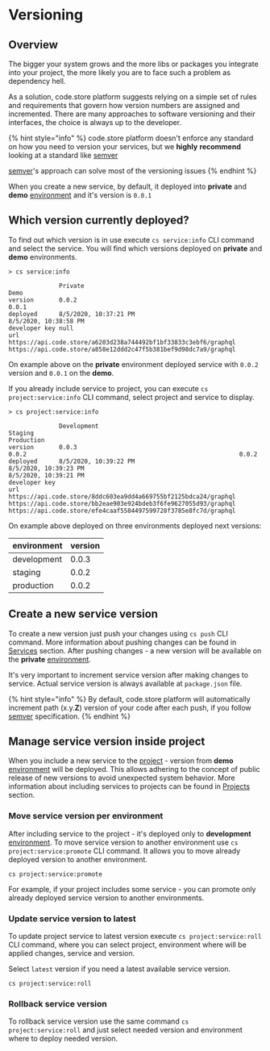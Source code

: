 # Versioning

## Overview

The bigger your system grows and the more libs or packages you integrate into your project, the more likely you are to face such a problem as dependency hell. 

As a solution, code.store platform suggests relying on a simple set of rules and requirements that govern how version numbers are assigned and incremented. There are many approaches to software versioning  and their interfaces, the choice is always up to the developer.

{% hint style="info" %}
code.store platform doesn't enforce any standard on how you need to version your services, but we **highly** **recommend** looking at a standard like [semver](https://semver.org) 

[semver](https://semver.org)'s  approach can solve most of the versioning issues
{% endhint %}

When you create a new service, by default, it deployed into  **private** and **demo** [environment](environments.md) and it's version is `0.0.1`

## Which version currently deployed?

To find out which version is in use execute `cs service:info` CLI command and select the service. You will find which versions deployed on **private** and **demo** environments.

```text
> cs service:info

              Private                                                         Demo                                                            
version       0.0.2                                                           0.0.1                                                           
deployed      8/5/2020, 10:37:21 PM                                           8/5/2020, 10:38:58 PM                                           
developer key null                                                                                                                            
url           https://api.code.store/a6203d238a744492bf1bf33833c3ebf6/graphql https://api.code.store/a858e12ddd2c47f5b381bef9d98dc7a9/graphql 
```

On example above on the **private** environment deployed service with `0.0.2` version and `0.0.1` on the **demo**. 

If you already include service to project, you can execute `cs project:service:info` CLI command, select project and service to display.  

```text
> cs project:service:info

              Development                                                     Staging                                                         Production                                                      
version       0.0.3                                                           0.0.2                                                           0.0.2                                                           
deployed      8/5/2020, 10:39:22 PM                                           8/5/2020, 10:39:23 PM                                           8/5/2020, 10:39:21 PM                                           
developer key                                                                                                                                                                                                 
url           https://api.code.store/8ddc603ea9dd4a669755bf2125bdca24/graphql https://api.code.store/bb2eae903e924bdeb3f6fe9627055d93/graphql https://api.code.store/efe4caaf5584497599728f3785e8fc7d/graphql 
```

On example above deployed on three environments deployed next versions:

| environment | version |
| :--- | :--- |
| development | 0.0.3 |
| staging | 0.0.2 |
| production | 0.0.2 |

## Create a new service version

To create a new version just push your changes using `cs push` CLI command. More information about pushing changes can be found in [Services](services/) section. After pushing changes - a new version will be available on the **private** [environment](environments.md).

It's very important to increment service version after making changes to service. Actual service version is always available at `package.json` file.

{% hint style="info" %}
By default, code.store platform will automatically increment path \(x.y.**Z**\) version of your code after each push, if you follow [semver](https://semver.org/) specification. 
{% endhint %}

## Manage service version inside project

When you include a new service to the [project](projects.md) - version from **demo** [environment](environments.md) will be deployed. This allows adhering to the concept of public release of new versions to avoid unexpected system behavior. More information about including services to projects can be found in [Projects](projects.md) section.

### Move service version per environment

After including service to the project - it's deployed only to **development** [environment](environments.md). To move service version to another environment use `cs project:service:promote` CLI command. It allows you to move already deployed version to another environment.

```text
cs project:service:promote
```

For example, if your project includes some service - you can promote only already deployed service version to another environments.

### Update service version to latest

To update project service to latest version execute `cs project:service:roll` CLI command, where you can select project, environment where will be applied changes, service and version. 

Select `latest` version if you need a latest available service version.

```text
cs project:service:roll
```

### Rollback service version

To rollback service version use the same command `cs project:service:roll` and just select needed version and environment where to deploy needed version.



